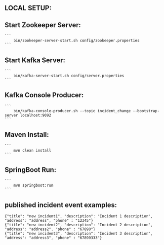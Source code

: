 ## LOCAL SETUP:

## Start Zookeeper Server:

    ```
        bin/zookeeper-server-start.sh config/zookeeper.properties
    ```

## Start Kafka Server:

    ```
        bin/kafka-server-start.sh config/server.properties
    ```

## Kafka Console Producer:

    ```
        bin/kafka-console-producer.sh --topic incident_change --bootstrap-server localhost:9092
    ```

## Maven Install:

    ```
        mvn clean install
    ```

## SpringBoot Run:

    ```
        mvn springboot:run
    ```

## published incident event examples:

    {"title": "new incident1", "description": "Incident 1 description", "address": "address", "phone" : "12345"}
    {"title": "new incident2", "description": "Incident 2 description", "address": "address2", "phone" : "67890"}
    {"title": "new incident3", "description": "Incident 3 description", "address": "address3", "phone" : "67890333"}